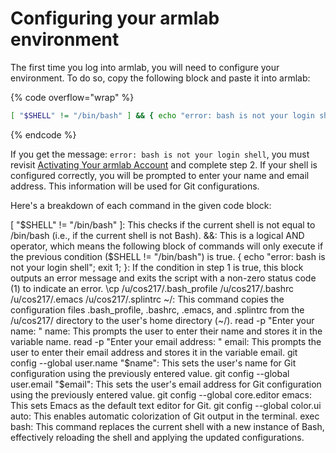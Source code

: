 # Configuring your armlab environment

The first time you log into armlab, you will need to configure your environment. To do so, copy the following block and paste it into armlab:  &#x20;

{% code overflow="wrap" %}
```bash
[ "$SHELL" != "/bin/bash" ] && { echo "error: bash is not your login shell"; exit 1; }; \cp /u/cos217/.bash_profile /u/cos217/.bashrc /u/cos217/.emacs /u/cos217/.splintrc ~/; read -p "Enter your name: " name; read -p "Enter your email address: " email; git config --global user.name "$name"; git config --global user.email "$email"; git config --global core.editor emacs; git config --global color.ui auto; exec bash
```
{% endcode %}

If you get the message: `error: bash is not your login shell`, you must revisit [Activating Your armlab Account](activating-your-armlab-account.md) and complete step 2. If your shell is configured correctly, you will be prompted to enter your name and email address. This information will be used for Git configurations.&#x20;

Here's a breakdown of each command in the given code block:

[ "$SHELL" != "/bin/bash" ]: This checks if the current shell is not equal to /bin/bash (i.e., if the current shell is not Bash).
&&: This is a logical AND operator, which means the following block of commands will only execute if the previous condition ($SHELL != "/bin/bash") is true.
{ echo "error: bash is not your login shell"; exit 1; }: If the condition in step 1 is true, this block outputs an error message and exits the script with a non-zero status code (1) to indicate an error.
\cp /u/cos217/.bash_profile /u/cos217/.bashrc /u/cos217/.emacs /u/cos217/.splintrc ~/: This command copies the configuration files .bash_profile, .bashrc, .emacs, and .splintrc from the /u/cos217/ directory to the user's home directory (~/).
read -p "Enter your name: " name: This prompts the user to enter their name and stores it in the variable name.
read -p "Enter your email address: " email: This prompts the user to enter their email address and stores it in the variable email.
git config --global user.name "$name": This sets the user's name for Git configuration using the previously entered value.
git config --global user.email "$email": This sets the user's email address for Git configuration using the previously entered value.
git config --global core.editor emacs: This sets Emacs as the default text editor for Git.
git config --global color.ui auto: This enables automatic colorization of Git output in the terminal.
exec bash: This command replaces the current shell with a new instance of Bash, effectively reloading the shell and applying the updated configurations.


